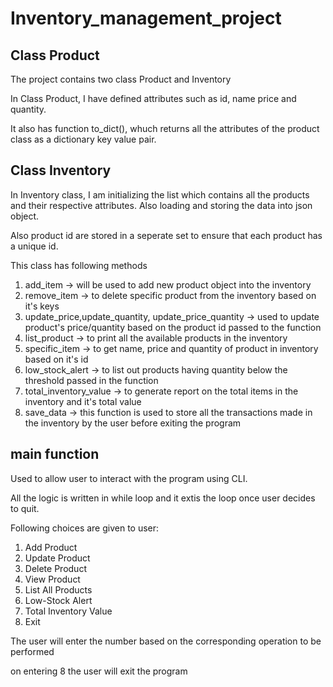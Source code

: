# Inventory_management_project

## Class Product
The project contains two class Product and Inventory

In Class Product, I have defined attributes such as id, name price and quantity.

It also has function to_dict(), whuch returns all the attributes of the product class as a dictionary key value pair.

## Class Inventory 

In Inventory class, I am initializing the list which contains all the products and their respective attributes. Also loading and storing the data into json object.

Also product id are stored in  a seperate set to ensure that each product has a unique id.

This class has following methods
1. add_item -> will be used to add new product object into the inventory
2. remove_item -> to delete specific product from the inventory based on it's keys
3. update_price,update_quantity, update_price_quantity -> used to update product's price/quantity based on the product id passed to the function
4. list_product -> to print all the available products in the inventory
5. specific_item -> to get name, price and quantity of product in inventory based on it's id
6. low_stock_alert -> to list out products having quantity below the threshold passed in the function
7. total_inventory_value -> to generate report on the total items in the inventory and it's total value
8. save_data -> this function is used to store all the transactions made in the inventory by the user before exiting the program

## main function

Used to allow user to interact with the program using CLI.

All the logic is written in while loop and it extis the loop once user decides to quit.

Following choices are given to user:
1. Add Product
2. Update Product
3. Delete Product
4. View Product
5. List All Products
6. Low-Stock Alert
7. Total Inventory Value
8. Exit

The user will enter the number based on the corresponding operation to be performed 

on entering 8 the user will exit the program


